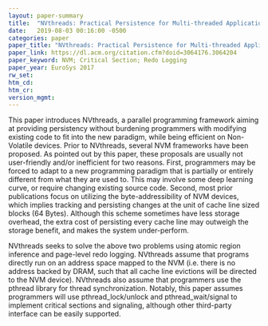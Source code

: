 ```yaml
---
layout: paper-summary
title:  "NVthreads: Practical Persistence for Multi-threaded Applications"
date:   2019-08-03 00:16:00 -0500
categories: paper
paper_title: "NVthreads: Practical Persistence for Multi-threaded Applications"
paper_link: https://dl.acm.org/citation.cfm?doid=3064176.3064204
paper_keyword: NVM; Critical Section; Redo Logging
paper_year: EuroSys 2017
rw_set: 
htm_cd: 
htm_cr: 
version_mgmt: 
---
```


This paper introduces NVthreads, a parallel programming framework aiming at providing persistency without burdening 
programmers with modifying existing code to fit into the new paradigm, while being efficient on Non-Volatile devices.
Prior to NVthreads, several NVM frameworks have been proposed. As pointed out by this paper, these proposals are usually 
not user-friendly and/or inefficient for two reasons. First, programmers may be forced to adapt to a new programming
paradigm that is partially or entirely different from what they are used to. This may involve some deep learning curve,
or require changing existing source code. Second, most prior publications focus on utilizing the byte-addressibility
of NVM devices, which implies tracking and persisting changes at the unit of cache line sized blocks (64 Bytes). Although
this scheme sometimes have less storage overhead, the extra cost of persisting every cache line may outweigh the 
storage benefit, and makes the system under-perform. 

NVthreads seeks to solve the above two problems using atomic region inference and page-level redo logging. NVthreads assume 
that programs directly run on an address space mapped to the NVM (i.e. there is no address backed by DRAM, such that all 
cache line evictions will be directed to the NVM device). NVthreads also assume that programmers use the pthread library
for thread synchronization. Notably, this paper assumes programmers will use pthread_lock/unlock and pthread_wait/signal
to implement critical sections and signaling, although other third-party interface can be easily supported. 
